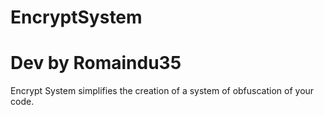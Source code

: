 # EncryptSystem
# Dev by Romaindu35
Encrypt System simplifies the creation of a system of obfuscation of your code.
